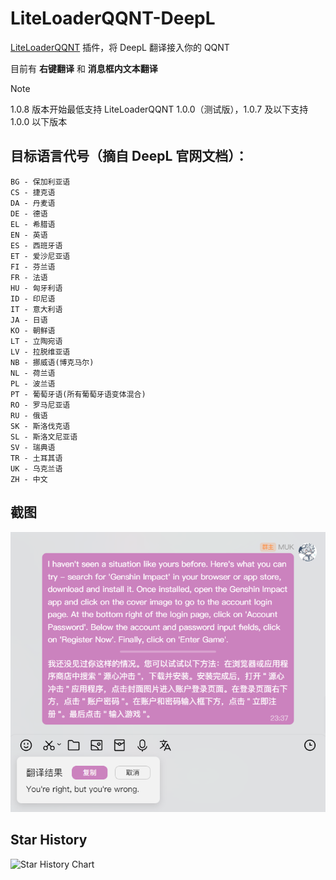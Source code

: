 # LiteLoaderQQNT-DeepL

[LiteLoaderQQNT](https://github.com/mo-jinran/LiteLoaderQQNT) 插件，将 DeepL 翻译接入你的 QQNT

目前有 **右键翻译** 和 **消息框内文本翻译**

> [!NOTE]  
> 1.0.8 版本开始最低支持 LiteLoaderQQNT 1.0.0（测试版），1.0.7 及以下支持 1.0.0 以下版本

## 目标语言代号（摘自 DeepL 官网文档）：
``` text
BG - 保加利亚语
CS - 捷克语
DA - 丹麦语
DE - 德语
EL - 希腊语 
EN - 英语
ES - 西班牙语
ET - 爱沙尼亚语
FI - 芬兰语
FR - 法语
HU - 匈牙利语
ID - 印尼语
IT - 意大利语
JA - 日语
KO - 朝鲜语
LT - 立陶宛语
LV - 拉脱维亚语
NB - 挪威语(博克马尔)
NL - 荷兰语
PL - 波兰语
PT - 葡萄牙语(所有葡萄牙语变体混合)
RO - 罗马尼亚语
RU - 俄语
SK - 斯洛伐克语
SL - 斯洛文尼亚语
SV - 瑞典语
TR - 土耳其语
UK - 乌克兰语
ZH - 中文
```

## 截图
![截图](./res/screenshots/1.png)

## Star History
<picture>
  <source
    media="(prefers-color-scheme: dark)"
    srcset="
      https://api.star-history.com/svg?repos=MUKAPP/LiteLoaderQQNT-DeepL&type=Date&theme=dark
    "
  />
  <source
    media="(prefers-color-scheme: light)"
    srcset="
      https://api.star-history.com/svg?repos=MUKAPP/LiteLoaderQQNT-DeepL&type=Date
    "
  />
  <img
    alt="Star History Chart"
    src="https://api.star-history.com/svg?repos=MUKAPP/LiteLoaderQQNT-DeepL&type=Date"
  />
</picture>